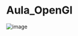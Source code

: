 # Aula_OpenGl
![image](https://user-images.githubusercontent.com/55805479/167881525-94726568-f917-40a8-ab7d-d5bf0db89295.png)
